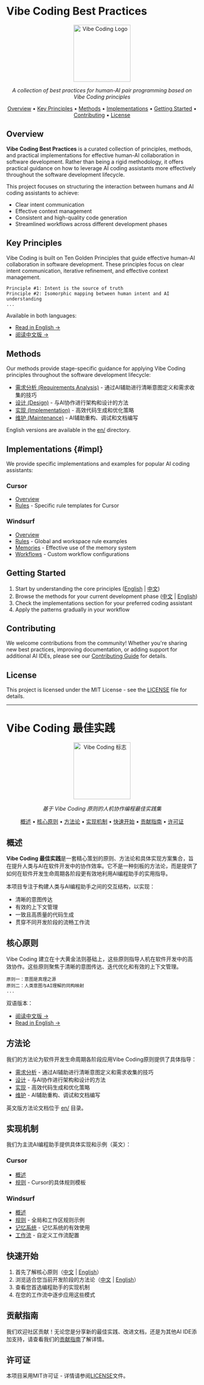 # Vibe Coding Best Practices

<p align="center">
  <img src="https://via.placeholder.com/150?text=Vibe+Coding" alt="Vibe Coding Logo" width="150" height="150">
</p>

<p align="center">
  <em>A collection of best practices for human-AI pair programming based on Vibe Coding principles</em>
</p>

<p align="center">
  <a href="#overview">Overview</a> •
  <a href="#key-principles">Key Principles</a> •
  <a href="#methods">Methods</a> •
  <a href="#impl">Implementations</a> •
  <a href="#getting-started">Getting Started</a> •
  <a href="#contributing">Contributing</a> •
  <a href="#license">License</a>
</p>

## Overview

**Vibe Coding Best Practices** is a curated collection of principles, methods, and practical implementations for effective human-AI collaboration in software development. Rather than being a rigid methodology, it offers practical guidance on how to leverage AI coding assistants more effectively throughout the software development lifecycle.

This project focuses on structuring the interaction between humans and AI coding assistants to achieve:

- Clear intent communication
- Effective context management
- Consistent and high-quality code generation
- Streamlined workflows across different development phases

## Key Principles

Vibe Coding is built on Ten Golden Principles that guide effective human-AI collaboration in software development. These principles focus on clear intent communication, iterative refinement, and effective context management.

```
Principle #1: Intent is the source of truth
Principle #2: Isomorphic mapping between human intent and AI understanding
...
```

Available in both languages:
- [Read in English →](./principles/golden-rules.en.md)
- [阅读中文版 →](./principles/golden-rules.zh.md)

## Methods

Our methods provide stage-specific guidance for applying Vibe Coding principles throughout the software development lifecycle:

- [需求分析 (Requirements Analysis)](./methods/requirements.md) - 通过AI辅助进行清晰意图定义和需求收集的技巧
- [设计 (Design)](./methods/design.md) - 与AI协作进行架构和设计的方法
- [实现 (Implementation)](./methods/implementation.md) - 高效代码生成和优化策略
- [维护 (Maintenance)](./methods/maintenance.md) - AI辅助重构、调试和文档编写

English versions are available in the [en/](./methods/en/) directory.

## Implementations {#impl}

We provide specific implementations and examples for popular AI coding assistants:

### Cursor

- [Overview](./impl/cursor/overview.md)
- [Rules](./impl/cursor/rules/) - Specific rule templates for Cursor

### Windsurf

- [Overview](./impl/windsurf/overview.md)
- [Rules](./impl/windsurf/rules/) - Global and workspace rule examples
- [Memories](./impl/windsurf/memories/) - Effective use of the memory system
- [Workflows](./impl/windsurf/workflows/) - Custom workflow configurations

## Getting Started

1. Start by understanding the core principles ([English](./principles/golden-rules.en.md) | [中文](./principles/golden-rules.zh.md))
2. Browse the methods for your current development phase ([中文](./methods/) | [English](./methods/en/))
3. Check the implementations section for your preferred coding assistant
4. Apply the patterns gradually in your workflow

## Contributing

We welcome contributions from the community! Whether you're sharing new best practices, improving documentation, or adding support for additional AI IDEs, please see our [Contributing Guide](./CONTRIBUTING.md) for details.

## License

This project is licensed under the MIT License - see the [LICENSE](./LICENSE) file for details.

---

# Vibe Coding 最佳实践

<p align="center">
  <img src="https://via.placeholder.com/150?text=Vibe+Coding" alt="Vibe Coding 标志" width="150" height="150">
</p>

<p align="center">
  <em>基于 Vibe Coding 原则的人机协作编程最佳实践集</em>
</p>

<p align="center">
  <a href="#概述">概述</a> •
  <a href="#核心原则">核心原则</a> •
  <a href="#方法论">方法论</a> •
  <a href="#实现机制">实现机制</a> •
  <a href="#快速开始">快速开始</a> •
  <a href="#贡献指南">贡献指南</a> •
  <a href="#许可证">许可证</a>
</p>

## 概述

**Vibe Coding 最佳实践**是一套精心策划的原则、方法论和具体实现方案集合，旨在提升人类与AI在软件开发中的协作效率。它不是一种刻板的方法论，而是提供了如何在软件开发生命周期各阶段更有效地利用AI编程助手的实用指导。

本项目专注于构建人类与AI编程助手之间的交互结构，以实现：

- 清晰的意图传达
- 有效的上下文管理
- 一致且高质量的代码生成
- 贯穿不同开发阶段的流畅工作流

## 核心原则

Vibe Coding 建立在十大黄金法则基础上，这些原则指导人机在软件开发中的高效协作。这些原则聚焦于清晰的意图传达、迭代优化和有效的上下文管理。

```
原则一：意图是真理之源
原则二：人类意图与AI理解的同构映射
...
```

双语版本：
- [阅读中文版 →](./principles/golden-rules.zh.md)
- [Read in English →](./principles/golden-rules.en.md)

## 方法论

我们的方法论为软件开发生命周期各阶段应用Vibe Coding原则提供了具体指导：

- [需求分析](./methods/requirements.md) - 通过AI辅助进行清晰意图定义和需求收集的技巧
- [设计](./methods/design.md) - 与AI协作进行架构和设计的方法
- [实现](./methods/implementation.md) - 高效代码生成和优化策略
- [维护](./methods/maintenance.md) - AI辅助重构、调试和文档编写

英文版方法论文档位于 [en/](./methods/en/) 目录。

## 实现机制

我们为主流AI编程助手提供具体实现和示例（英文）：

### Cursor

- [概述](./impl/cursor/overview.md)
- [规则](./impl/cursor/rules/) - Cursor的具体规则模板

### Windsurf

- [概述](./impl/windsurf/overview.md)
- [规则](./impl/windsurf/rules/) - 全局和工作区规则示例
- [记忆系统](./impl/windsurf/memories/) - 记忆系统的有效使用
- [工作流](./impl/windsurf/workflows/) - 自定义工作流配置

## 快速开始

1. 首先了解核心原则（[中文](./principles/golden-rules.zh.md) | [English](./principles/golden-rules.en.md)）
2. 浏览适合您当前开发阶段的方法论（[中文](./methods/) | [English](./methods/en/)）
3. 查看您首选编程助手的实现机制
4. 在您的工作流中逐步应用这些模式

## 贡献指南

我们欢迎社区贡献！无论您是分享新的最佳实践、改进文档，还是为其他AI IDE添加支持，请查看我们的[贡献指南](./CONTRIBUTING.md)了解详情。

## 许可证

本项目采用MIT许可证 - 详情请参阅[LICENSE](./LICENSE)文件。
